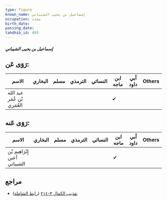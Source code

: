 ```yaml
---
type: figure
known_name: إسماعيل بن يحيى الشيباني
occupation: محدث
birth_date:
passing_date:
tahdhib_id: 493
---
```

##### إسماعيل بن يحيى الشيباني

## رَوَى عَن:
| الاسم                       | البخاري | مسلم | الترمذي | النسائي | ابن ماجه | أبي داود | Others |
| --------------------------- | ------- | ---- | ------- | ------- | -------- | -------- | ------ |
| عبد الله بْن عُمَر العُمَري |         |      |         |         | ✔        |          |        |
## رَوَى عَنه:
| الاسم                         | البخاري | مسلم | الترمذي | النسائي | ابن ماجه | أبي داود | Others |
| ----------------------------- | ------- | ---- | ------- | ------- | -------- | -------- | ------ |
| إِبْرَاهِيم بْن أعين الشيباني |         |      |         |         | ✔        |          |        |
## مراجع
- [تهذيب الكمال ٣-٢١٤](obsidian://open?vault=Tahdhib-al-Kamal&file=Figures/٤٩٣-إسماعيل%20بن%20يحيى%20الشيباني) ([رابط الشاملة](https://shamela.ws/book/3722/1228))